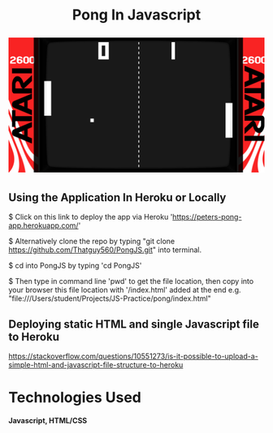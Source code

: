 <h1 align="center">

Pong In Javascript

![Screenshot](https://github.com/Thatguy560/PongJS/blob/master/Screenshot%202020-06-30%20at%2017.52.09.png?raw=true)

## Using the Application In Heroku or Locally

$ Click on this link to deploy the app via Heroku 'https://peters-pong-app.herokuapp.com/'

$ Alternatively clone the repo by typing "git clone https://github.com/Thatguy560/PongJS.git" into terminal. 

$ cd into PongJS by typing 'cd PongJS'

$ Then type in command line 'pwd' to get the file location, then copy into your browser this file location with '/index.html' added at the end e.g. "file:///Users/student/Projects/JS-Practice/pong/index.html"

## Deploying static HTML and single Javascript file to Heroku

https://stackoverflow.com/questions/10551273/is-it-possible-to-upload-a-simple-html-and-javascript-file-structure-to-heroku

# Technologies Used

#### Javascript, HTML/CSS
